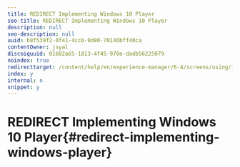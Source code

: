 ```yaml
---
title: REDIRECT Implementing Windows 10 Player
seo-title: REDIRECT Implementing Windows 10 Player
description: null
seo-description: null
uuid: b8f539f2-0f41-4cc6-9d80-70140bff40ca
contentOwner: jsyal
discoiquuid: 01682a65-1813-4f45-970e-dadb56225079
noindex: true
redirecttarget: /content/help/en/experience-manager/6-4/screens/using/implementing-windows-player
index: y
internal: n
snippet: y
---
```


# REDIRECT Implementing Windows 10 Player{#redirect-implementing-windows-player}

